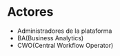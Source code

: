 # Actores

- Administradores de la plataforma
- BA(Business Analytics)
- CWO(Central Workflow Operator)